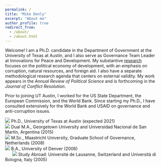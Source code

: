 ```yaml
---
permalink: /
title: "Mike Denly"
excerpt: "About me"
author_profile: true
redirect_from: 
  - /about/
  - /about.html
---
```


Welcome! I am a Ph.D. candidate in the Department of Government at the University of Texas at Austin, and I also serve as Governance Team Leader at Innovations for Peace and Development. My substantive [research](https://mikedenly.com/research/) focuses on the political economy of development, with an emphasis on corruption, natural resources, and foreign aid. I also have a separate methodological research agenda that centers on external validity. My work appears in the *Annual Review of Political Science* and is forthcoming in the *Journal of Conflict Resolution*.

Prior to joining UT Austin, I worked for the US State Department, the European Commission, and the World Bank. Since starting my Ph.D., I have consulted extensively for the World Bank and USAID on governance and anti-corruption issues. 

![](/images/gradhatpng.png) Ph.D., University of Texas at Austin (expected 2021)
<br>![](/images/gradhatpng.png) Dual M.A., Georgetown University and Universidad Nacional de San Martín, Argentina (2015)
<br>![](/images/gradhatpng.png) M.Sc., Maastricht University, Graduate School of Governance, Netherlands (2008)
<br>![](/images/gradhatpng.png) B.A., University of Denver (2006) 
<br> &nbsp; &nbsp; &nbsp; ![](/images/bullet.png) Study Abroad: Université de Lausanne, Switzerland and Università di Bologna, Italy (2005)
